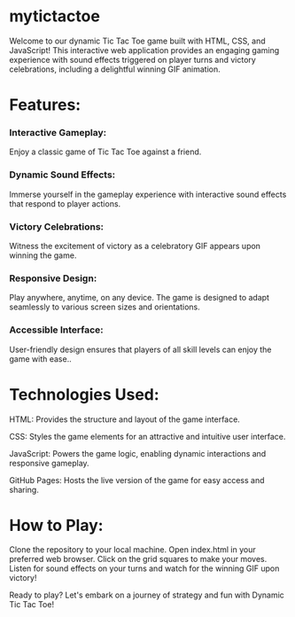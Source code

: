 # mytictactoe
Welcome to our dynamic Tic Tac Toe game built with HTML, CSS, and JavaScript! This interactive web application provides an engaging gaming experience with sound effects triggered on player turns and victory celebrations, including a delightful winning GIF animation.

# Features:

### Interactive Gameplay:
Enjoy a classic game of Tic Tac Toe against a friend.
### Dynamic Sound Effects: 
Immerse yourself in the gameplay experience with interactive sound effects that respond to player actions.
### Victory Celebrations:
Witness the excitement of victory as a celebratory GIF appears upon winning the game.
### Responsive Design:
Play anywhere, anytime, on any device. The game is designed to adapt seamlessly to various screen sizes and orientations.
### Accessible Interface:
User-friendly design ensures that players of all skill levels can enjoy the game with ease..

# Technologies Used:
HTML: Provides the structure and layout of the game interface.

CSS: Styles the game elements for an attractive and intuitive user interface.

JavaScript: Powers the game logic, enabling dynamic interactions and responsive gameplay.

GitHub Pages: Hosts the live version of the game for easy access and sharing.

# How to Play:
Clone the repository to your local machine.
Open index.html in your preferred web browser.
Click on the grid squares to make your moves.
Listen for sound effects on your turns and watch for the winning GIF upon victory!

Ready to play? Let's embark on a journey of strategy and fun with Dynamic Tic Tac Toe!


